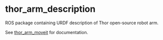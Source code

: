 # thor_arm_description
ROS package containing URDF description of Thor open-source robot arm.

See [thor_arm_moveit](https://github.com/b-adkins/thor_arm_moveit) for documentation.
